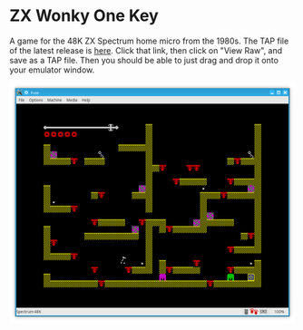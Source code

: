 # ZX Wonky One Key

A game for the 48K ZX Spectrum home micro from the 1980s. The TAP file of
the latest release is [here](https://github.com/derekfountain/zxwonkyonekey/blob/master/src/Downloads/wonky_latest.tap).
Click that link, then click on "View Raw", and save as a TAP file. Then you
should be able to just drag and drop it onto your emulator window.

![alt text](media/wonky_screenshot.png "ZX Wonky One Key")
